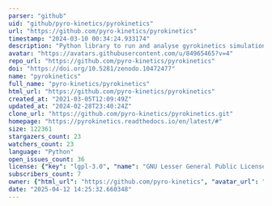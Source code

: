 ```yaml
---
parser: "github"
uid: "github/pyro-kinetics/pyrokinetics"
url: "https://github.com/pyro-kinetics/pyrokinetics"
timestamp: "2024-03-10 00:34:24.933174"
description: "Python library to run and analyse gyrokinetics simulations"
avatar: "https://avatars.githubusercontent.com/u/84965465?v=4"
repo_url: "https://github.com/pyro-kinetics/pyrokinetics"
doi: "https://doi.org/10.5281/zenodo.10472477"
name: "pyrokinetics"
full_name: "pyro-kinetics/pyrokinetics"
html_url: "https://github.com/pyro-kinetics/pyrokinetics"
created_at: "2021-03-05T12:09:49Z"
updated_at: "2024-02-28T23:40:24Z"
clone_url: "https://github.com/pyro-kinetics/pyrokinetics.git"
homepage: "https://pyrokinetics.readthedocs.io/en/latest/#"
size: 122361
stargazers_count: 23
watchers_count: 23
language: "Python"
open_issues_count: 36
license: {"key": "lgpl-3.0", "name": "GNU Lesser General Public License v3.0", "spdx_id": "LGPL-3.0", "url": "https://api.github.com/licenses/lgpl-3.0", "node_id": "MDc6TGljZW5zZTEy"}
subscribers_count: 7
owner: {"html_url": "https://github.com/pyro-kinetics", "avatar_url": "https://avatars.githubusercontent.com/u/84965465?v=4", "login": "pyro-kinetics", "type": "Organization"}
date: "2025-04-12 14:25:32.660348"
---
```

